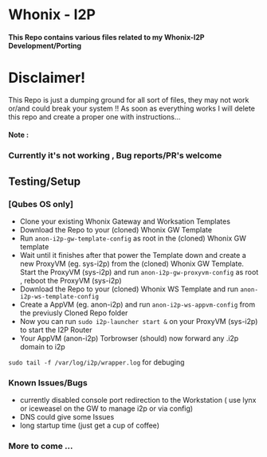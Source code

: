 # Whonix - I2P 
#### This Repo contains various files related to my Whonix-I2P Development/Porting
# Disclaimer!
This Repo is just a dumping ground for all sort of files, they may not work or/and could break your system !!
As soon as everything works  I will delete this repo and create a proper one with instructions...
#### Note :
###			Currently it's not working , Bug reports/PR's welcome
## Testing/Setup
### [Qubes OS only]
- Clone your existing Whonix Gateway and Worksation Templates
- Download the Repo to your (cloned) Whonix GW Template
- Run `anon-i2p-gw-template-config` as root in the (cloned) Whonix GW template
- Wait until it finishes after that power the Template down and create a new ProxyVM (eg. sys-i2p) from 
the (cloned) Whonix GW Template.
Start the ProxyVM (sys-i2p) and run `anon-i2p-gw-proxyvm-config` as root , reboot the ProxyVM (sys-i2p)
- Download the Repo to your (cloned) Whonix WS Template and run `anon-i2p-ws-template-config`
- Create a AppVM (eg. anon-i2p) and run `anon-i2p-ws-appvm-config` from the previusly Cloned Repo folder
- Now you can run `sudo i2p-launcher start &` on your ProxyVM (sys-i2p) to start the I2P Router
- Your AppVM (anon-i2p) Torbrowser (should) now forward any .i2p domain to i2p


`sudo tail -f /var/log/i2p/wrapper.log` for debuging

### Known Issues/Bugs

- currently disabled console port redirection to the Workstation ( use lynx or iceweasel on the GW to manage i2p or via config)
- DNS could give some Issues
- long startup time (just get a cup of coffee)


### More to come ...
